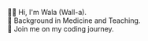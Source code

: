 



👋🏾 Hi, I'm Wala (Wall-a). <br />
🥼 Background in Medicine and Teaching. <br />
👾 Join me on my coding journey. <br />





